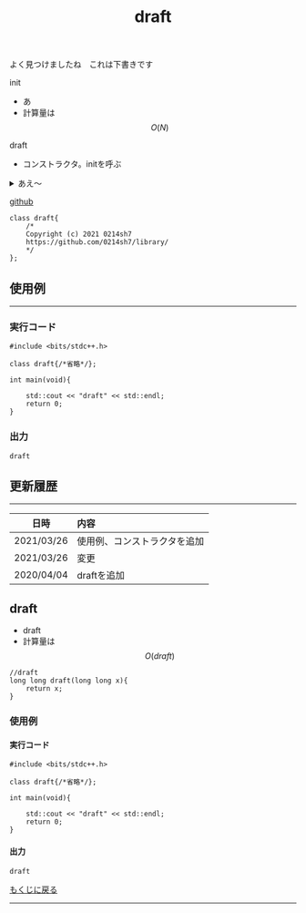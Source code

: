 ﻿---
title: "draft"
permalink: /posts/draft
writer: 0214sh7
layout: library
---

よく見つけましたね　これは下書きです

init
- あ
- 計算量は$$Ο(N)$$

draft
- コンストラクタ。initを呼ぶ

<details><summary>あえ～</summary><div>

---

おえ～
計算量は$$Ο(1)$$です

---

</div></details>

[github]()

```
class draft{
    /*
    Copyright (c) 2021 0214sh7
    https://github.com/0214sh7/library/
    */
};
```


## 使用例
***

### 実行コード
```
#include <bits/stdc++.h>

class draft{/*省略*/};

int main(void){
    
    std::cout << "draft" << std::endl;
    return 0;
}
```

### 出力
```
draft
```


## 更新履歴
***

| 日時 | 内容 |
| :---: | :--- |
| 2021/03/26 | 使用例、コンストラクタを追加 |
| 2021/03/26 | 変更 |
| 2020/04/04 | draftを追加 |





## draft

- draft
- 計算量は$$Ο(draft)$$

```
//draft
long long draft(long long x){
    return x;
}
```

### 使用例

#### 実行コード
```
#include <bits/stdc++.h>

class draft{/*省略*/};

int main(void){
    
    std::cout << "draft" << std::endl;
    return 0;
}
```

#### 出力
```
draft
```

[もくじに戻る](#もくじ)

---